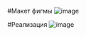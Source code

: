 #Макет фигмы
![image](https://github.com/user-attachments/assets/f58a1c7f-87b3-4035-9f26-32bfadf0bea7)

#Реализация
![image](https://github.com/user-attachments/assets/2f15399b-4bd6-49c1-971a-de34a7ccac00)
